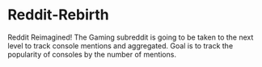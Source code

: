 # Reddit-Rebirth

Reddit Reimagined! The Gaming subreddit is going to be taken to the next level to track console mentions and aggregated. Goal is to track the popularity of consoles by the number of mentions.
